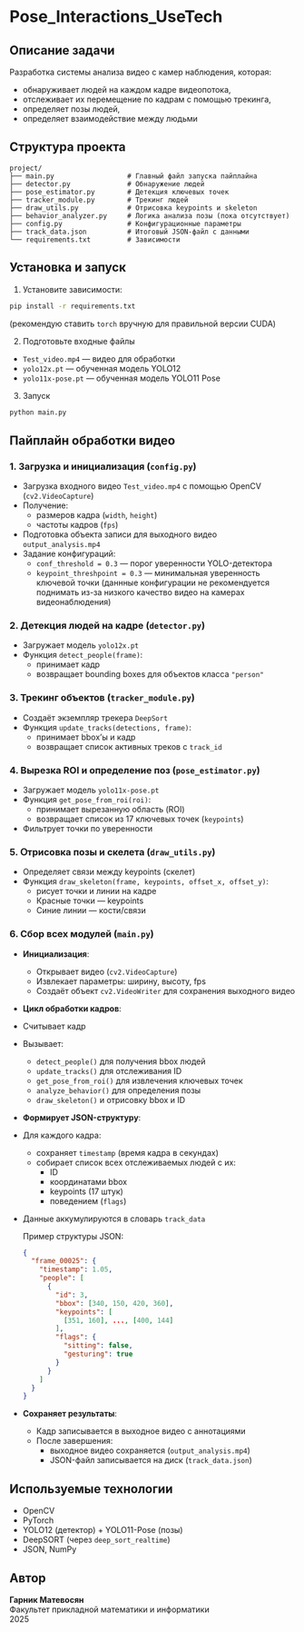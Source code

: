 # Pose_Interactions_UseTech

## Описание задачи

Разработка системы анализа видео с камер наблюдения, которая:
- обнаруживает людей на каждом кадре видеопотока,
- отслеживает их перемещение по кадрам с помощью трекинга,
- определяет позы людей,
- определяет взаимодействие между людьми 

## Структура проекта
```
project/
├── main.py                  # Главный файл запуска пайплайна
├── detector.py              # Обнаружение людей
├── pose_estimator.py        # Детекция ключевых точек
├── tracker_module.py        # Трекинг людей
├── draw_utils.py            # Отрисовка keypoints и skeleton
├── behavior_analyzer.py     # Логика анализа позы (пока отсутствует)
├── config.py                # Конфигурационные параметры
├── track_data.json          # Итоговый JSON-файл с данными
└── requirements.txt         # Зависимости
```

## Установка и запуск

1. Установите зависимости:

```bash
pip install -r requirements.txt
```
(рекомендую ставить `torch` вручную для правильной версии CUDA)

2. Подготовьте входные файлы

- `Test_video.mp4` — видео для обработки
- `yolo12x.pt` — обученная модель YOLO12
- `yolo11x-pose.pt` — обученная модель YOLO11 Pose

3. Запуск

```bash
python main.py
```

## Пайплайн обработки видео

### 1. Загрузка и инициализация (`config.py`)

- Загрузка входного видео `Test_video.mp4` с помощью OpenCV (`cv2.VideoCapture`)
- Получение:
  - размеров кадра (`width`, `height`)
  - частоты кадров (`fps`)
- Подготовка объекта записи для выходного видео `output_analysis.mp4`
- Задание конфигураций:
  - `conf_threshold = 0.3` — порог уверенности YOLO-детектора
  - `keypoint_threshpoint = 0.3` — минимальная уверенность ключевой точки
  (даннные конфигурации не рекомендуется поднимать из-за низкого качество видео на камерах видеонаблюдения)

### 2. Детекция людей на кадре (`detector.py`)

- Загружает модель `yolo12x.pt`
- Функция `detect_people(frame)`:
  - принимает кадр
  - возвращает bounding boxes для объектов класса `"person"`

### 3. Трекинг объектов (`tracker_module.py`)

- Создаёт экземпляр трекера `DeepSort`
- Функция `update_tracks(detections, frame)`:
  - принимает bbox’ы и кадр
  - возвращает список активных треков с `track_id`
 
### 4. Вырезка ROI и определение поз (`pose_estimator.py`)

- Загружает модель `yolo11x-pose.pt`
- Функция `get_pose_from_roi(roi)`:
  - принимает вырезанную область (ROI)
  - возвращает список из 17 ключевых точек (`keypoints`)
- Фильтрует точки по уверенности

### 5. Օтрисовка позы и скелета (`draw_utils.py`)
- Определяет связи между keypoints (скелет)
- Функция `draw_skeleton(frame, keypoints, offset_x, offset_y)`:
  - рисует точки и линии на кадре
  - Красные точки — keypoints
  - Синие линии — кости/связи
 
### 6. Сбор всех модулей (`main.py`)
- **Инициализация**:
  - Открывает видео (`cv2.VideoCapture`)
  - Извлекает параметры: ширину, высоту, fps
  - Создаёт объект `cv2.VideoWriter` для сохранения выходного видео

-  **Цикл обработки кадров**:
  - Считывает кадр
  - Вызывает:
    - `detect_people()` для получения bbox людей
    - `update_tracks()` для отслеживания ID
    - `get_pose_from_roi()` для извлечения ключевых точек
    - `analyze_behavior()` для определения позы
    - `draw_skeleton()` и отрисовку bbox и ID

-  **Формирует JSON-структуру**:
  - Для каждого кадра:
    - сохраняет `timestamp` (время кадра в секундах)
    - собирает список всех отслеживаемых людей с их:
      - ID
      - координатами bbox
      - keypoints (17 штук)
      - поведением (`flags`)
  - Данные аккумулируются в словарь `track_data`


    Пример структуры JSON:
    
    ```json
    {
      "frame_00025": {
        "timestamp": 1.05,
        "people": [
          {
            "id": 3,
            "bbox": [340, 150, 420, 360],
            "keypoints": [
              [351, 160], ..., [400, 144]
            ],
            "flags": {
              "sitting": false,
              "gesturing": true
            }
          }
        ]
      }
    }
    ```
- **Сохраняет результаты**:
  - Кадр записывается в выходное видео с аннотациями
  - После завершения:
    - выходное видео сохраняется (`output_analysis.mp4`)
    - JSON-файл записывается на диск (`track_data.json`)

## Используемые технологии
- OpenCV  
- PyTorch  
- YOLO12 (детектор) + YOLO11-Pose (позы)  
- DeepSORT (через `deep_sort_realtime`)  
- JSON, NumPy

## Автор
  **Гарник Матевосян**  
  Факультет прикладной математики и информатики  
  2025
  
